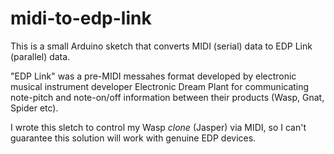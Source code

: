 # midi-to-edp-link

This is a small Arduino sketch that converts MIDI (serial) data to EDP Link (parallel) data.

"EDP Link" was a pre-MIDI messahes format developed by electronic musical instrument developer Electronic Dream Plant
for communicating note-pitch and note-on/off information between their products (Wasp, Gnat, Spider etc).

I wrote this sletch to control my Wasp *clone* (Jasper) via MIDI, so I can't guarantee this solution will work with genuine EDP devices. 
